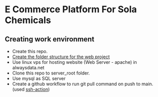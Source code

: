 # E Commerce Platform For Sola Chemicals

## Creating work environment
* Create this repo.
* [Create the folder structure for the web project](https://github.com/asurpbs/sola-chemicals-ecommerce-platform/blob/main/directory-readme.md)
* Use linux vps for hosting website (Web Server - apache) in alwaysdata.net
* Clone this repo to server_root folder.
* Use mysql as SQL server
* Create a github workflow to run git pull command on push to main. (used [ssh-action](https://github.com/appleboy/ssh-action))


